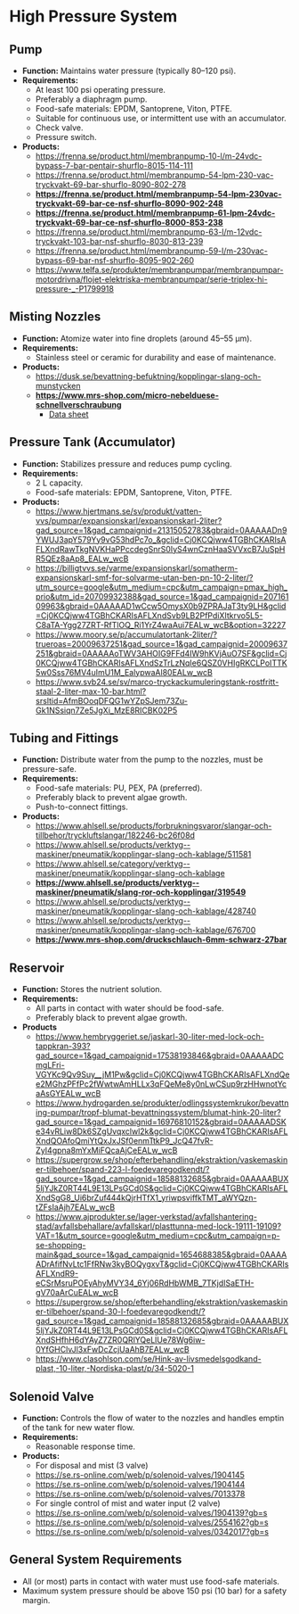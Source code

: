 # High Pressure System

## Pump
- **Function:** Maintains water pressure (typically 80–120 psi).
- **Requirements:**
    - At least 100 psi operating pressure.
    - Preferably a diaphragm pump.
    - Food-safe materials: EPDM, Santoprene, Viton, PTFE.
    - Suitable for continuous use, or intermittent use with an accumulator.
    - Check valve.
    - Pressure switch.
- **Products:**
    - https://frenna.se/product.html/membranpump-10-l/m-24vdc-bypass-7-bar-pentair-shurflo-8015-114-111
    - https://frenna.se/product.html/membranpump-54-lpm-230-vac-tryckvakt-69-bar-shurflo-8090-802-278
    - **https://frenna.se/product.html/membranpump-54-lpm-230vac-tryckvakt-69-bar-ce-nsf-shurflo-8090-902-248**
    - **https://frenna.se/product.html/membranpump-61-lpm-24vdc-tryckvakt-69-bar-ce-nsf-shurflo-8000-853-238**
    - https://frenna.se/product.html/membranpump-63-l/m-12vdc-tryckvakt-103-bar-nsf-shurflo-8030-813-239
    - https://frenna.se/product.html/membranpump-59-l/m-230vac-bypass-69-bar-nsf-shurflo-8095-902-260
    - https://www.telfa.se/produkter/membranpumpar/membranpumpar-motordrivna/flojet-elektriska-membranpumpar/serie-triplex-hi-pressure-_-P1799918

## Misting Nozzles
- **Function:** Atomize water into fine droplets (around 45–55 µm).
- **Requirements:**
  - Stainless steel or ceramic for durability and ease of maintenance.
- **Products:**
    - https://dusk.se/bevattning-befuktning/kopplingar-slang-och-munstycken
    - **https://www.mrs-shop.com/micro-nebelduese-schnellverschraubung**    
        - [Data sheet](https://www.mrs-shop.com/media/pdf/33/56/12/micro-nebelduesen-uebersicht.pdf)    

## Pressure Tank (Accumulator)
- **Function:** Stabilizes pressure and reduces pump cycling.
- **Requirements:**
  - 2 L capacity.
  - Food-safe materials: EPDM, Santoprene, Viton, PTFE.
- **Products:**
  - https://www.hjertmans.se/sv/produkt/vatten-vvs/pumpar/expansionskarl/expansionskarl-2liter?gad_source=1&gad_campaignid=21315052783&gbraid=0AAAAADn9YWUJ3apY579Yy9vG53hdPc7o_&gclid=Cj0KCQjww4TGBhCKARIsAFLXndRawTkgNVKHaPPccdegSnrS0IyS4wnCznHaaSVVxcB7JuSpHR5QEz8aAp8_EALw_wcB
  - https://billigtvvs.se/varme/expansionskarl/somatherm-expansionskarl-smf-for-solvarme-utan-ben-pn-10-2-liter/?utm_source=google&utm_medium=cpc&utm_campaign=pmax_high_prio&utm_id=20709932388&gad_source=1&gad_campaignid=20716109963&gbraid=0AAAAAD1wCcw5OmysX0b9ZPRAJaT3ty9LH&gclid=Cj0KCQjww4TGBhCKARIsAFLXndSvb9LB2PfPdiXItkrvo5L5-C8aTA-Ygg27ZRT-RfTlOQ_Ri1YrZ4waAui7EALw_wcB&option=32227
  - https://www.moory.se/p/accumulatortank-2liter/?trueroas=20009637251&gad_source=1&gad_campaignid=20009637251&gbraid=0AAAAAoTWV3AHOIG9FFd4IW9hKVjAuO7SF&gclid=Cj0KCQjww4TGBhCKARIsAFLXndSzTrLzNqIe6QSZ0VHIgRKCLPoITTK5w0Sss76MV4uImU1M_EalypwaAl80EALw_wcB
  - https://www.svb24.se/sv/marco-tryckackumuleringstank-rostfritt-staal-2-liter-max-10-bar.html?srsltid=AfmBOoqDFQG1wYZpSJem73Zu-Gk1NSsiqn7Ze5JgXi_MzE8RICBK02P5

## Tubing and Fittings
- **Function:** Distribute water from the pump to the nozzles, must be pressure-safe.
- **Requirements:**
    - Food-safe materials: PU, PEX, PA (preferred).
    - Preferably black to prevent algae growth.
    - Push-to-connect fittings.
- **Products:**
    - https://www.ahlsell.se/products/forbrukningsvaror/slangar-och-tillbehor/tryckluftslangar/182246-bc26f08d
    - https://www.ahlsell.se/products/verktyg--maskiner/pneumatik/kopplingar-slang-och-kablage/511581
    - https://www.ahlsell.se/category/verktyg--maskiner/pneumatik/kopplingar-slang-och-kablage
    - **https://www.ahlsell.se/products/verktyg--maskiner/pneumatik/slang-ror-och-kopplingar/319549**
    - https://www.ahlsell.se/products/verktyg--maskiner/pneumatik/kopplingar-slang-och-kablage/428740
    - https://www.ahlsell.se/products/verktyg--maskiner/pneumatik/kopplingar-slang-och-kablage/676700
    - **https://www.mrs-shop.com/druckschlauch-6mm-schwarz-27bar**

## Reservoir
- **Function:** Stores the nutrient solution.
- **Requirements:**
  - All parts in contact with water should be food-safe.
  - Preferably black to prevent algae growth.
- **Products**
  - https://www.hembryggeriet.se/jaskarl-30-liter-med-lock-och-tappkran-393?gad_source=1&gad_campaignid=17538193846&gbraid=0AAAAADCmgLFri-VGYKc9Qv9Suy__jM1Pw&gclid=Cj0KCQjww4TGBhCKARIsAFLXndQee2MGhzPFfPc2fWwtwAmHLLx3qFQeMe8y0nLwCSup9rzHHwnotYcaAsGYEALw_wcB
  - https://www.hydrogarden.se/produkter/odlingssystemkrukor/bevattning-pumpar/tropf-blumat-bevattningssystem/blumat-hink-20-liter?gad_source=1&gad_campaignid=16976810152&gbraid=0AAAAADSKe34vRLiw8Dk6SZgUvqxclwl2k&gclid=Cj0KCQjww4TGBhCKARIsAFLXndQOAfoQmiYtQxJxJSf0enmTtkP9_JcQ47fvR-ZyI4gpna8mYxMiFQcaAjCeEALw_wcB
  - https://supergrow.se/shop/efterbehandling/ekstraktion/vaskemaskiner-tilbehoer/spand-223-l-foedevaregodkendt/?gad_source=1&gad_campaignid=18588132685&gbraid=0AAAAABUX5ljYJkZ0RT44L9E13LPsGCd0S&gclid=Cj0KCQjww4TGBhCKARIsAFLXndSgG8_Ui6brZuf444kQjrHTfX1_yriwpsviffkTMT_aWYQzn-tZFsIaAjh7EALw_wcB
  - https://www.ajprodukter.se/lager-verkstad/avfallshantering-stad/avfallsbehallare/avfallskarl/plasttunna-med-lock-19111-19109?VAT=1&utm_source=google&utm_medium=cpc&utm_campaign=p-se-shopping-main&gad_source=1&gad_campaignid=1654688385&gbraid=0AAAAADrAfifNvLtc1FfRNw3kyBOQygxvT&gclid=Cj0KCQjww4TGBhCKARIsAFLXndR9-eCSrMsruPOEyAhyMVY34_6Yj06RdHbWMB_7TKjdISaETH-gV70aArCuEALw_wcB
  - https://supergrow.se/shop/efterbehandling/ekstraktion/vaskemaskiner-tilbehoer/spand-30-l-foedevaregodkendt/?gad_source=1&gad_campaignid=18588132685&gbraid=0AAAAABUX5ljYJkZ0RT44L9E13LPsGCd0S&gclid=Cj0KCQjww4TGBhCKARIsAFLXndSHfhH6dYAyZ7ZR0QRlYQeLlUe78Wg6iw-0YfGHClvJl3xFwDcZcjUaAhB7EALw_wcB
  - https://www.clasohlson.com/se/Hink-av-livsmedelsgodkand-plast,-10-liter,-Nordiska-plast/p/34-5020-1

## Solenoid Valve
- **Function:** Controls the flow of water to the nozzles and handles emptin of the tank for new water flow.
- **Requirements:**
  - Reasonable response time.
- **Products:**
  -  For disposal and mist (3 valve)
    - https://se.rs-online.com/web/p/solenoid-valves/1904145
    - https://se.rs-online.com/web/p/solenoid-valves/1904144
    - https://se.rs-online.com/web/p/solenoid-valves/7013378
  -  For single control of mist and water input (2 valve)
    - https://se.rs-online.com/web/p/solenoid-valves/1904139?gb=s
    - https://se.rs-online.com/web/p/solenoid-valves/2554162?gb=s
    - https://se.rs-online.com/web/p/solenoid-valves/0342017?gb=s

## General System Requirements
- All (or most) parts in contact with water must use food-safe materials.
- Maximum system pressure should be above 150 psi (10 bar) for a safety margin.
